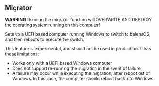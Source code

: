 ## Migrator

**WARNING** Running the migrator function will OVERWRITE AND DESTROY the operating system running on this computer!

Sets up a UEFI based computer running Windows to switch to balenaOS, and then reboots to execute the switch.

This feature is experimental, and should not be used in production. It has these limitations:

* Works only with a UEFI based Windows computer
* Does not support re-running the migration in the event of failure
* A failure may occur while executing the migration, after reboot out of Windows. In this case, the computer should reboot back into Windows.
